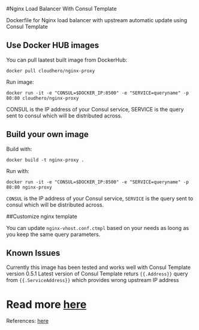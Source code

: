 #Nginx Load Balancer With Consul Template

Dockerfile for Nginx load balancer with upstream automatic update using Consul Template

## Use Docker HUB images
You can pull laatest built image from  DockerHub:

```
docker pull cloudhero/nginx-proxy
```

Run image:

```
docker run -it -e "CONSUL=$DOCKER_IP:8500" -e "SERVICE=queryname" -p 80:80 cloudhero/nginx-proxy
```

CONSUL is the IP address of your Consul service, SERVICE is the query sent to consul which will be distributed across.


## Build your own image

Build with:

```
docker build -t nginx-proxy .
```

Run with:

```
docker run -it -e "CONSUL=$DOCKER_IP:8500" -e "SERVICE=queryname" -p 80:80 nginx-proxy
```

`CONSUL` is the IP address of your Consul service, `SERVICE` is the query sent to consul which will be distributed across.

##Customize nginx template

You can update `nginx-vhost.conf.ctmpl`  based on your needs as loong as you keep the same query parameters.

## Known Issues
Currently this image has been tested and works well with Consul Template version 0.5.1
Latest version of Consul Template returs `{{.Address}}` query from `{{.ServiceAddress}}` which provides wrong upstream IP address


# Read more [here](https://cloudhero.io/blog)
References: [here](http://www.maori.geek.nz/post/scalable_architecture_dr_con_docker_registrator_consul_nginx)
